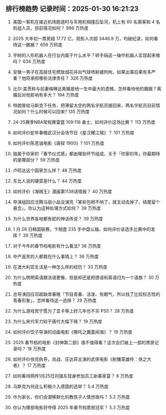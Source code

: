 
## 排行榜趋势 记录时间：2025-01-30 16:21:23
  
  1. 美国一客机在接近机场跑道时与军用机相撞后坠河，机上有 60 名乘客和 4 名机组人员，目前情况如何？ 886 万热度
    
  2. 2025 大年初一票房超 17.72 亿，观影人次超 3446.9 万，均破纪录，如何看待这一数据？ 659 万热度
    
  3. 宇树的人形机器人在行业内属于什么水平？转手绢这一操作机器人实现起来难吗？ 634 万热度
    
  4. 安徽一男子在高层住宅燃放烟花并向气球喷射被刑拘，如果出事后果有多严重？他将承担哪些法律责任？ 326 万热度
    
  5. 比尔·盖茨称与前妻梅琳达离婚是他一生中最大的遗憾，怎样看待他的婚姻？离婚后对他影响有多大？ 194 万热度
    
  6. 特朗普给马斯克下任务，把滞留太空的两名宇航员接回来，两名宇航员目前情况如何？什么时候可以回来? 135 万热度
    
  7. 24-25赛季NBA常规赛雷霆 109:116 勇士，如何评价这场比赛？ 113 万热度
    
  8. 如何评价蛇年春晚武汉分会场节目《星汉耀江城》？ 101 万热度
    
  9. 如何评价陈思诚电影《唐探 1900》? 101 万热度
    
  10. 独属于你家的「春节仪式感」都由哪些环节组成，关于「你家的年」你最期待的是哪部分？ 59 万热度
    
  11. 卢旺达这个国家怎么样？ 48 万热度
    
  12. 东北人说的硬菜是什么？ 44 万热度
    
  13. 如何评价《海贼王》漫画第1138话情报？ 40 万热度
    
  14. 导演组回应沈腾马丽小品没演完「某些包袱不响了，就主动去掉了，结尾留个悬念」，你认为这种处理方式如何？ 39 万热度
    
  15. 为什么世界各地都有蛇的神话传说？ 39 万热度
    
  16. 1 月 26 日韩国联赛，卞相壹 235 手中盘认输，如何评价该选手比赛中的发挥？ 39 万热度
    
  17. 对于今年的春节档电影有什么看法? 38 万热度
    
  18. 中产返贫的人都栽在什么事情上？ 36 万热度
    
  19. 在澳大利亚生活是一种怎么样的经历？ 33 万热度
    
  20. 为什么明明英语跟法语更像，但是却还是把德语和英语归为一个语族？ 30 万热度
    
  21. 总导演回应邓超缺席春晚「节目青春、活泼、有朝气，所以找了比较标志性的青春形象」，怎样看待这一选择？ 29 万热度
    
  22. 为什么游戏党宁愿为了显卡等上好几年也不买 PS5？ 28 万热度
    
  23. 为什么宋代军力较于唐代大幅下降？ 19 万热度
    
  24. 如何评价饺子导演的动画电影《哪吒之魔童闹海》？ 19 万热度
    
  25. 2025 春节档的电影《封神第二部》值不值得看？这次会打破上一部的票房记录吗？ 18 万热度
    
  26. 如何评价徐克执导，肖战、庄达菲主演的武侠电影《射雕英雄传：侠之大者》？ 17 万热度
    
  27. 如何看待网传1月25日刘强东现身参加员工新春家宴？ 8 万热度
    
  28. 马斯克为何这么积极介入德国的选举？ 5.4 万热度
    
  29. 作为家长，你们会潜移默化的教孩子人情世故吗？ 5.3 万热度
    
  30. 你认为哪部电影将夺得 2025 年春节档票房冠军？ 5.3 万热度
    